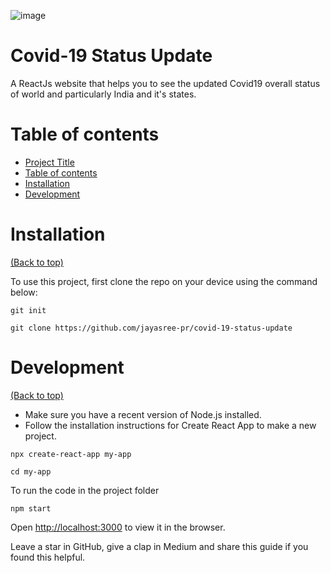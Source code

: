 ![image](https://user-images.githubusercontent.com/24765521/125842634-1f070c34-a7dc-4054-8294-1a08425cc1db.png)


# Covid-19 Status Update


A ReactJs website that helps you to see the updated Covid19 overall status of world and particularly India and it's states.



# Table of contents

- [Project Title](#project-title)
- [Table of contents](#table-of-contents)
- [Installation](#installation)
- [Development](#development)

# Installation
[(Back to top)](#table-of-contents)

To use this project, first clone the repo on your device using the command below:

```
git init
```

```
git clone https://github.com/jayasree-pr/covid-19-status-update
```


# Development
[(Back to top)](#table-of-contents)

- Make sure you have a recent version of Node.js installed.
- Follow the installation instructions for Create React App to make a new project.

```
npx create-react-app my-app
```
```
cd my-app
```

To run the code in the project folder

```
npm start
```

Open [http://localhost:3000](http://localhost:3000) to view it in the browser.


Leave a star in GitHub, give a clap in Medium and share this guide if you found this helpful.



